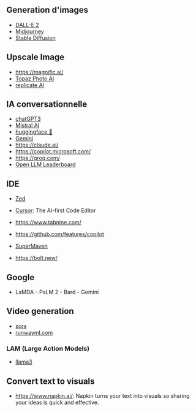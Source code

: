 ## Generation d'images

- [DALL-E 2](https://labs.openai.com/)
- [Midjourney](https://www.midjourney.com/home/?callbackUrl=%2Fapp%2F)
- [Stable Diffusion](https://stablediffusionweb.com/#demo)

## Upscale Image

- https://magnific.ai/
- [Topaz Photo AI](https://www.topazlabs.com/)
- [replicate AI](https://replicate.com/)

## IA conversationnelle

- [chatGPT3](https://chat.openai.com/chat)
- [Mistral AI](https://mistral.ai/fr/)
- [huggingface 🤗](https://huggingface.co/chat/)
- [Gemini](https://gemini.google.com/app)
- https://claude.ai/
- https://copilot.microsoft.com/
- https://groq.com/
- [Open LLM Leaderboard](https://huggingface.co/spaces/HuggingFaceH4/open_llm_leaderboard)

## IDE

- [Zed](https://zed.dev/)
- [Cursor](https://cursor.sh/): The AI-first Code Editor

- https://www.tabnine.com/
- https://github.com/features/copilot
- [SuperMaven](https://supermaven.com/)
- https://bolt.new/

## Google

- LaMDA - PaLM 2 - Bard - Gemini

## Video generation

- [sora](https://openai.com/sora)
- [runwayml.com](https://runwayml.com/)

### LAM (Large Action Models)

- [llama3](https://github.com/meta-llama/llama3)

## Convert text to visuals

- https://www.napkin.ai/: Napkin turns your text into visuals so sharing your ideas is quick and effective.

